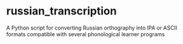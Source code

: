 # russian_transcription
A Python script for converting Russian orthography into IPA or ASCII formats compatible with several phonological learner programs
